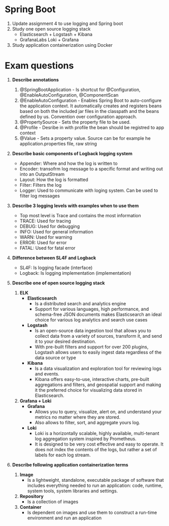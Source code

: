 

# Spring Boot

1. Update assignment 4 to use logging and Spring boot
2. Study one open source logging stack
   * Elasticsearch + Logstash + Kibana
   * GrafanaLabs Loki + Grafana
3. Study application containerization using Docker


# Exam questions

1. <b>Describe annotations</b>
   1. @SpringBootApplication - Is shortcut for @Configuration, @EnableAutoConfiguration, @ComponentScan
   2. @EnableAutoConfiguration - Enables Spring Boot to auto-configure the application context. It automatically creates and registers beans based on both the included jar files in the classpath and the beans defined by us. Convention over configuration approach.
   3. @PropertySource - Sets the property file to be used.
   4. @Profile - Desribe in with profile the bean should be registred to app context
   5. @Value - Sets a property value. Source can be for example he application.properties file, raw string
2. <b>Describe basic components of Logback logging system</b>
   - Appender: Where and how the log is written to
   - Encoder: transofrm log message to a specific format and writing out into an OutputStream
   - Layout: How the log is formatted
   - Filter: Filters the log
   - Logger: Used to communicate with loging system. Can be used to filter log messages
3. <b>Describe 3 logging levels with examples when to use them</b>
   - Top most level is Trace and contains the most information
   - TRACE: Used for tracing
   - DEBUG: Used for debugging
   - INFO: Used for general information
   - WARN: Used for warning
   - ERROR: Used for error
   - FATAL: Used for fatal error
4. <b>Difference between SL4F and Logback</b>
   - SL4F: Is logging facade (interface)
   - Logback: Is logging implementation (implementation)
5. <b>Describe one of open source logging stack</b>
   1. <b>ELK</b>
      - <b>Elasticsearch</b>
         - Is a distributed search and analytics engine
         - Support for various languages, high performance, and schema-free JSON documents makes Elasticsearch an ideal choice for various log analytics and search use cases
      - <b>Logstash</b>
         - Is an open-source data ingestion tool that allows you to collect data from a variety of sources, transform it, and send it to your desired destination. 
         - With pre-built filters and support for over 200 plugins, Logstash allows users to easily ingest data regardless of the data source or type
      - <b>Kibana</b>
         - Is a data visualization and exploration tool for reviewing logs and events. 
         - Kibana offers easy-to-use, interactive charts, pre-built aggregations and filters, and geospatial support and making it the preferred choice for visualizing data stored in Elasticsearch.
   2. <b>Grafana + Loki</b>
      - <b>Grafana</b>
         - Allows you to query, visualize, alert on, and understand your metrics no matter where they are stored. 
         - Also allows to filter, sort, and aggregate yours log.
      - <b>Loki</b>
         - Loki is a horizontally scalable, highly available, multi-tenant log aggregation system inspired by Prometheus.
         - It is designed to be very cost effective and easy to operate. It does not index the contents of the logs, but rather a set of labels for each log stream.

6. <b>Describe following application containerization terms</b>
   1. <b>Image</b>
      - Is a lightweight, standalone, executable package of software that includes everything needed to run an application: code, runtime, system tools, system libraries and settings.
   2. <b>Repository</b>
      - Is a collection of images
   3. <b>Container</b>
      - Is dependent on images and use them to construct a run-time environment and run an application

